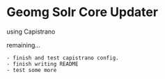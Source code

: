 # Geomg Solr Core Updater

using Capistrano

remaining...

	- finish and test capistrano config. 
	- finish writing README
	- test some more		
